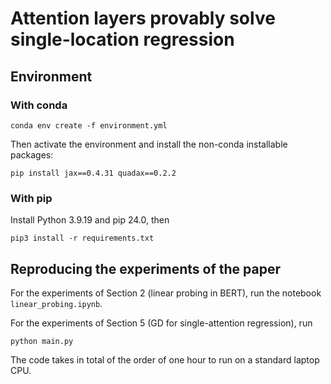 # Attention layers provably solve single-location regression

## Environment

### With conda

```
conda env create -f environment.yml
```
Then activate the environment and install the non-conda installable packages:
```
pip install jax==0.4.31 quadax==0.2.2
```

### With pip

Install Python 3.9.19 and pip 24.0, then

```
pip3 install -r requirements.txt
```

## Reproducing the experiments of the paper

For the experiments of Section 2 (linear probing in BERT), run the notebook ```linear_probing.ipynb```.

For the experiments of Section 5 (GD for single-attention regression), run

```
python main.py
```

The code takes in total of the order of one hour to run on a standard laptop CPU.